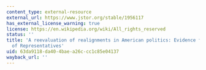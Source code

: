 ```yaml
---
content_type: external-resource
external_url: https://www.jstor.org/stable/1956117
has_external_license_warning: true
license: https://en.wikipedia.org/wiki/All_rights_reserved
status: ''
title: 'A reevaluation of realignments in American politics: Evidence from the House
  of Representatives'
uid: 63da9118-da40-4bae-a26c-cc1c85e04137
wayback_url: ''
---
```

